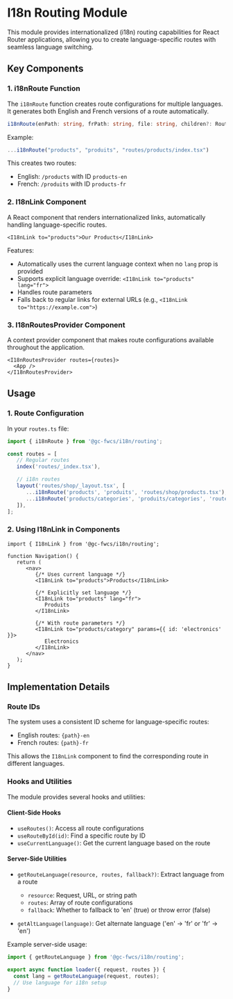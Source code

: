 # I18n Routing Module

This module provides internationalized (i18n) routing capabilities for React Router applications, allowing you to create language-specific routes with seamless language switching.

## Key Components

### 1. i18nRoute Function

The `i18nRoute` function creates route configurations for multiple languages. It generates both English and French versions of a route automatically.

```typescript
i18nRoute(enPath: string, frPath: string, file: string, children?: RouteConfigEntry[])
```

Example:

```typescript
...i18nRoute("products", "produits", "routes/products/index.tsx")
```

This creates two routes:

-  English: `/products` with ID `products-en`
-  French: `/produits` with ID `products-fr`

### 2. I18nLink Component

A React component that renders internationalized links, automatically handling language-specific routes.

```tsx
<I18nLink to="products">Our Products</I18nLink>
```

Features:

-  Automatically uses the current language context when no `lang` prop is provided
-  Supports explicit language override: `<I18nLink to="products" lang="fr">`
-  Handles route parameters
-  Falls back to regular links for external URLs (e.g., `<I18nLink to="https://example.com">`)

### 3. I18nRoutesProvider Component

A context provider component that makes route configurations available throughout the application.

```tsx
<I18nRoutesProvider routes={routes}>
  <App />
</I18nRoutesProvider>
```

## Usage

### 1. Route Configuration

In your `routes.ts` file:

```typescript
import { i18nRoute } from '@gc-fwcs/i18n/routing';

const routes = [
   // Regular routes
   index('routes/_index.tsx'),

   // i18n routes
   layout('routes/shop/_layout.tsx', [
      ...i18nRoute('products', 'produits', 'routes/shop/products.tsx'),
      ...i18nRoute('products/categories', 'produits/categories', 'routes/shop/categories.tsx'),
   ]),
];
```

### 2. Using I18nLink in Components

```tsx
import { I18nLink } from '@gc-fwcs/i18n/routing';

function Navigation() {
   return (
      <nav>
         {/* Uses current language */}
         <I18nLink to="products">Products</I18nLink>

         {/* Explicitly set language */}
         <I18nLink to="products" lang="fr">
            Produits
         </I18nLink>

         {/* With route parameters */}
         <I18nLink to="products/category" params={{ id: 'electronics' }}>
            Electronics
         </I18nLink>
      </nav>
   );
}
```

## Implementation Details

### Route IDs

The system uses a consistent ID scheme for language-specific routes:

-  English routes: `{path}-en`
-  French routes: `{path}-fr`

This allows the `I18nLink` component to find the corresponding route in different languages.

### Hooks and Utilities

The module provides several hooks and utilities:

#### Client-Side Hooks

-  `useRoutes()`: Access all route configurations
-  `useRouteById(id)`: Find a specific route by ID
-  `useCurrentLanguage()`: Get the current language based on the route

#### Server-Side Utilities

-  `getRouteLanguage(resource, routes, fallback?)`: Extract language from a route
   - `resource`: Request, URL, or string path
   - `routes`: Array of route configurations
   - `fallback`: Whether to fallback to 'en' (true) or throw error (false)

-  `getAltLanguage(language)`: Get alternate language ('en' → 'fr' or 'fr' → 'en')

Example server-side usage:

```typescript
import { getRouteLanguage } from '@gc-fwcs/i18n/routing';

export async function loader({ request, routes }) {
  const lang = getRouteLanguage(request, routes);
  // Use language for i18n setup
}

